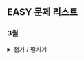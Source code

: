 ## EASY 문제 리스트

### 3월
<details>
<summary>접기 / 펼치기</summary>

<details>
<summary>3월 7일</summary>

<a href="https://school.programmers.co.kr/learn/courses/30/lessons/181831" target="_blank">특별한 이차원 배열 2</a>

<a href="https://school.programmers.co.kr/learn/courses/30/lessons/120823" target="_blank">직각삼각형 출력하기</a>

<a href="https://school.programmers.co.kr/learn/courses/30/lessons/120862" target="_blank">최댓값 만들기 (2)</a>

<a href="https://school.programmers.co.kr/learn/courses/30/lessons/120850" target="_blank">문자열 정렬하기 (1)</a>

<a href="https://school.programmers.co.kr/learn/courses/30/lessons/120895" target="_blank">인덱스 바꾸기</a>

</details>

<details>
<summary>3월 8일</summary>

<a href="https://school.programmers.co.kr/learn/courses/30/lessons/181833" target="_blank">특별한 이차원 배열 1</a>

<a href="https://school.programmers.co.kr/learn/courses/30/lessons/181941" target="_blank">문자 리스트를 문자열로 변환하기</a>

<a href="https://school.programmers.co.kr/learn/courses/30/lessons/181919" target="_blank">콜라츠 수열 만들기</a>

<a href="https://school.programmers.co.kr/learn/courses/30/lessons/181895" target="_blank">배열 만들기 3</a>

<a href="https://school.programmers.co.kr/learn/courses/30/lessons/181865" target="_blank">간단한 식 계산하기</a>

</details>

<details>
<summary>3월 11일</summary>

<a href="https://school.programmers.co.kr/learn/courses/30/lessons/120897" target="_blank">약수 구하기</a>

<a href="https://school.programmers.co.kr/learn/courses/30/lessons/181925" target="_blank">수 조작하기 2</a>

<a href="https://school.programmers.co.kr/learn/courses/30/lessons/181909" target="_blank">접미사 배열</a>

<a href="https://school.programmers.co.kr/learn/courses/30/lessons/120844" target="_blank">배열 회전시키기</a>

<a href="https://school.programmers.co.kr/learn/courses/30/lessons/120834" target="_blank">외계행성의 나이</a>

</details>

<details>
<summary>3월 12일</summary>

<a href="https://school.programmers.co.kr/learn/courses/30/lessons/181866" target="_blank">문자열 잘라서 정렬하기</a>

<a href="https://school.programmers.co.kr/learn/courses/30/lessons/181930" target="_blank">주사위 게임 2</a>

<a href="https://school.programmers.co.kr/learn/courses/30/lessons/120904" target="_blank">숫자 찾기</a>

<a href="https://school.programmers.co.kr/learn/courses/30/lessons/181914" target="_blank">9로 나눈 나머지</a>

<a href="https://school.programmers.co.kr/learn/courses/30/lessons/120815" target="_blank">피자 나눠 먹기 (2)</a>

</details>